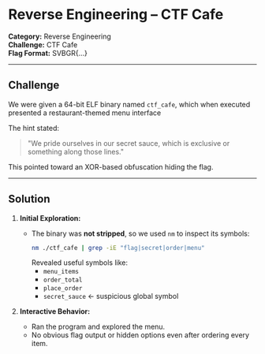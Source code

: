 # Reverse Engineering – CTF Cafe

**Category:** Reverse Engineering  
**Challenge:** CTF Cafe  
**Flag Format:** SVBGR{...}

---

## Challenge

We were given a 64-bit ELF binary named `ctf_cafe`, which when executed presented a restaurant-themed menu interface

The hint stated:  
> "We pride ourselves in our secret sauce, which is exclusive or something along those lines."

This pointed toward an XOR-based obfuscation hiding the flag.

---


## Solution

1. **Initial Exploration:**
   - The binary was **not stripped**, so we used `nm` to inspect its symbols:
     ```bash
     nm ./ctf_cafe | grep -iE "flag|secret|order|menu"
     ```
     Revealed useful symbols like:
     - `menu_items`
     - `order_total`
     - `place_order`
     - `secret_sauce` ← suspicious global symbol

2. **Interactive Behavior:**
   - Ran the program and explored the menu.
   - No obvious flag output or hidden options even after ordering every item.